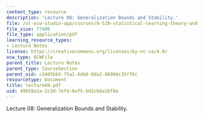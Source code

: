 ```yaml
---
content_type: resource
description: 'Lecture 08: Generalization Bounds and Stability.'
file: /ol-ocw-studio-app/courses/9-520-statistical-learning-theory-and-applications-spring-2003/49b58a1a2c3d7efd6ef5bd2cb6a1bf8a_lecture08.pdf
file_size: 77406
file_type: application/pdf
learning_resource_types:
- Lecture Notes
license: https://creativecommons.org/licenses/by-nc-sa/4.0/
ocw_type: OCWFile
parent_title: Lecture Notes
parent_type: CourseSection
parent_uid: c3405bb5-75a1-6db6-0da2-86904c35ff6c
resourcetype: Document
title: lecture08.pdf
uid: 49b58a1a-2c3d-7efd-6ef5-bd2cb6a1bf8a
---
```

Lecture 08: Generalization Bounds and Stability.